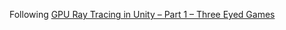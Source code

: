 Following [GPU Ray Tracing in Unity – Part 1 – Three Eyed Games](http://blog.three-eyed-games.com/2018/05/03/gpu-ray-tracing-in-unity-part-1/)